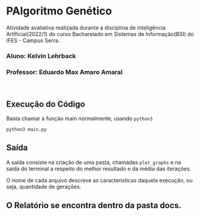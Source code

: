 # PAlgoritmo Genético
Atividade avaliativa realizada durante a disciplina de inteligência Artificial(2022/1) do curso Bacharelado em Sistemas de Informação(BSI) do IFES - Campus Serra.

### Aluno: Kelvin Lehrback
### Professor: Eduardo Max Amaro Amaral

<br>

## Execução do Código

Basta chamar a função main normalmente, usando ```python3```

```
python3 main.py
```

## Saída
A saída consiste na criação de uma pasta, chamadas ```plot_graphs``` e na saída do terminal a respeito do melhor resultado e da média das iterações.

O nome de cada arquivo descreve as características daquela execução, ou seja, quantidade de gerações.

## O Relatório se encontra dentro da pasta docs.

